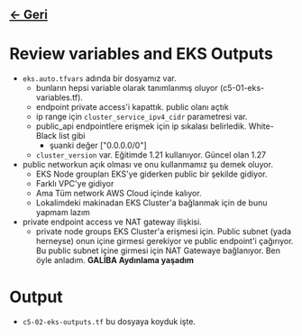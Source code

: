 ## [<- Geri](../README.md)

# Review variables and EKS Outputs

- `eks.auto.tfvars` adında bir dosyamız var.
  - bunların hepsi variable olarak tanımlanmış oluyor (c5-01-eks-variables.tf).
  - endpoint private access'i kapattık. public olanı açtık
  - ip range için `cluster_service_ipv4_cidr` parametresi var.
  - public_api endpointlere erişmek için ip sıkalası belirledik. White-Black list gibi
    - şuanki değer ["0.0.0.0/0"]
  - `cluster_version` var. Eğitimde 1.21 kullanıyor. Güncel olan 1.27
- public networkun açık olması ve onu kullanmamız şu demek oluyor.
    - EKS Node groupları EKS'ye giderken public bir şekilde gidiyor.
    - Farklı VPC'ye gidiyor
    - Ama Tüm network AWS Cloud içinde kalıyor.
    - Lokalimdeki makinadan EKS Cluster'a bağlanmak için de bunu yapmam lazım
- private endpoint access ve NAT gateway ilişkisi.
    - private node groups EKS Cluster'a erişmesi için. Public subnet (yada herneyse) onun içine girmesi gerekiyor ve public endpoint'i çağırıyor. Bu public subnet içine girmesi için NAT Gatewaye bağlanıyor. Ben öyle anladım.
**GALİBA Aydınlama yaşadım**

# Output
- `c5-02-eks-outputs.tf` bu dosyaya koyduk işte.